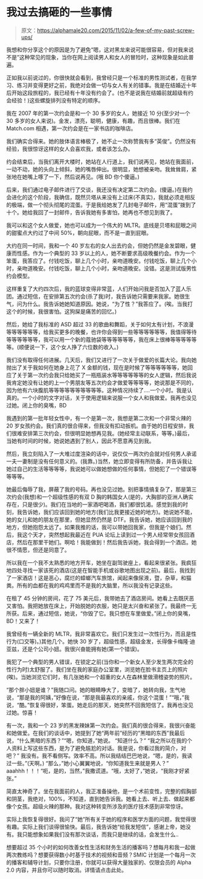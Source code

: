 # 我过去搞砸的一些事情

> 原文：<https://alphamale20.com/2015/11/02/a-few-of-my-past-screw-ups/>

我想和你分享这个的原因是为了避免“嗯，这对黑龙来说可能很容易，但对我来说不是”这种常见的现象，当你在网上阅读男人和女人的冒险时，这种现象是如此普遍。

正如我以前说过的，你很快就会看到，我曾经只是一个标准的男性测试者，在我学习、练习并变得更好之前，我绝对会做一切与女人有关的错事。我是在结婚近十年后开始这段旅程的，我已经有十年没有约会了。(也不是说我在结婚前就超级有约会经验！)这些螺旋排列没有特定的顺序。

我在 2007 年的第一次约会是和一个 30 多岁的女人，她接近 10 分(至少对一个 30 多岁的女人来说)。金发，漂亮，聪明，健康，有趣，而且很棒。我们在 Match.com 相遇，第一次约会是在一家书店的咖啡店。

我们确实合得来。她的肢体语言棒极了，她不止一次称赞我有多“英俊”。仍然没有经验，我很惊讶这样的女人会喜欢我，或者该怎么办。

约会结束后，当我们离开大楼时，她站在人行道上，我们说再见，她站在我面前，一动不动，她的头向上倾斜，她的嘴唇伸出。很明显，她想被亲吻。我耸耸肩，紧张地在她嘴上啄了一下，然后说再见。(哦 BD 你个傻逼。)

后来，我们通过电子邮件进行了交谈，我还没有决定第二次约会。(傻逼。)在我约会进化的这个阶段，我确信，既然贝塔从来没有上过床(不真实)，我就必须走相反的极端，做一个彻头彻尾的混蛋。于是我给她发了几封电子邮件，用“混蛋”拨到了十个。她给我回了一封邮件，告诉我她有多害怕，她再也不想见到我了。

我可以和这个女人做爱，她也可以成为一个伟大的 MLTR。底线是贝塔和屁眼之间的甜蜜点大约过了中间 50%，朝向屁眼，而不是一直到屁眼。

大约在同一时间，我和一个 40 岁左右的女人出去约会，但她仍然是金发碧眼，健康而性感。作为一个典型的 33 岁以上的人，她不断要求高级晚餐约会。作为一个笨蛋，我答应了。付钱吃饭，聊上几个小时，亲吻道晚安。付钱吃饭，聊上几个小时，亲吻道晚安。付钱吃饭，聊上几个小时，亲吻道晚安。没错。这是测试版男性约会模型。

这样重复了大约四次后，我的蓝球变得非常蓝，人们开始问我是否加入了蓝人乐团。通过短信，在安排第五次约会(杀了我)时，我告诉她只需要来我家。她很生气，问为什么。我告诉她她知道原因。她说，“为了性？”我答应了。(唉。当我打这个的时候，我很害怕。这狗屎是痛苦的回忆。)

然后，她给了我标准的 ASD 超过 33 的歌曲和舞蹈，关于如何太有计划，不浪漫等等等等等等，给我买更多的晚餐，也许你会得到一些等等等等等等，我值得等待等等等等等等，我可以用一个新的蔻驰袋等等等等等等，我在床上很棒等等等等等等。(顺便说一下，这个女人挣了六位数的收入。)

我们没有取得任何进展。几天后，我们又进行了一次关于做爱的长篇大论。我向她抛出了关于我如何在她身上花了 X 金额的钱，现在是时候了等等等等等等，她回应了关于第一次约会我只给她买了一瓶瓶装水等等等等等等的女人逻辑，然后我说我肯定她没有让她的上一个男朋友等五次约会才做爱等等等等，她说那是不同的，因为他有六块腹肌等等等等等等等等等等。这种情况持续了....一个小时。我是认真的。一个小时的文字对话，关于使用逻辑来说服一个女人和我做爱。我再也没见过她。闭上你的臭嘴，BD

我遇到的第一批年轻女性中，有一个是第一次，我想是第二次和一个非常火辣的 20 岁女孩约会。我们真的很合得来，但我没有扣动扳机。由于她的日程安排，我们很难安排第三次约会，但很明显她想再见我。(她经常主动联系，等等。)最后，当她有时间的时候，她说她遇到了别人，因此不愿意再见到我。

然后，我立刻陷入了一大堆过度渲染的话中，说仅仅一两次约会就对任何男人承诺一夫一妻制是没有任何意义的。(我靠。)当然，她立即变得有所防备，并告诉我让她过自己的生活等等等等，我说她可以做她想做的任何事情，但她犯了一个错误等等等等。

她最后侮辱了我，屏蔽了我的号码。再也没见过她。别把事情搞复杂了，那是第三次约会(我想)和一个超级性感的有双 D 胸的韩国女人(是的，大胸部的亚洲人确实存在，只是很少)。我们在当地的一家酒吧喝酒，我们都很饥渴。感觉到我的时刻，我告诉她，我们应该回到她的地方(我们比我更接近她的地方)。她说她不能，她的女儿和她的朋友在那里，但她显然仍然是 DTF。我告诉她，她应该回到我的地方，但她抱怨太远了。如果我推的话，我可以带她回我家，但我是个娘们。然后，我这个天才，突然想起我最近在 PUA 论坛上读到过一个男人经常带女孩回酒店，然后在那里干她们。啊哈！我能做到！然后我告诉她，我会得到一个酒店。她很不情愿，但还是同意了。

所以我在一个我不太熟悉的地方开车，她坐在副驾驶座上，看起来很紧张。我疯狂地四处寻找一家该死的酒店(这是在智能手机或谷歌地图出现之前)。最后，我找到了一家酒店！这是恶心，腐烂的蟑螂汽车旅馆，闻起来像尿液，暨，杂草，和猫粪。所有的血都在我的鸡鸡里而不是我的大脑里，所以我没有记录这些。

在租了 45 分钟的房间，花了 75 美元后，我带她去了酒店房间。她看上去既厌恶又害怕。我把她放在床上，开始脱她的衣服，她只是太兴奋和紧张了。我最终一无所获。后来，通过短信，她说，“你毁了它。我只想在车里做爱。”闭上你的臭嘴，BD！又来了！

我曾经有一辆全新的 MLTR，我非常喜欢它。我们只发生过一次性行为，而且是性行为(口交等)。)其他几个。她快 30 岁了，超级性感，超级金发，长得像卡梅隆·迪亚兹，还是个公司小妞。我很兴奋能拥有她(第一个错误)。

我犯了一个典型的男人错误，在锁定之前(当你和一个新女人至少发生两次完全的性行为时)太舒服了。我们坐在我的家庭办公室里，浏览她在脸书主页上的照片(唉)。当她浏览它们时，有几张她和一个超重的女人在森林里做滑稽姿势的照片。

“那个胖小妞是谁？”我随口问。她的眼睛睁大了，变暗了，她转向我，生气地说，“那是我的阿姨，”好像在说，“那是我最喜欢的亲戚，你这个混蛋！”“哦，”我说，“酷。”恢复得很好，笨蛋。她走后的那天，她突然不回我短信了。我再也没见过她。惊喜！

有一次，我和一个 23 岁的黑发辣妹第一次约会。我们真的很合得来，我很兴奋能和她做爱。在我们的谈话中，她提到了她“两年前”经历的“黑暗的东西”我最后说，“什么黑暗的东西？”“嗯，你知道，”她说。
“知道什么？”
“我之所以在我的个人资料上写这些东西，是为了避免尴尬的对话。我是说，你看过我的简介，对吧？”
我没有。我不看侧写。效率不高。所以我结结巴巴地说，“嗯，是的，我读过一些。”(天啊。)
“那么，”她小心翼翼地说，“你知道我生来就是男人？”
aaahhh！！！“呃，是的，当然，”我撒谎道。“哦，太好了，”她说，“我刚才好紧张。”

简直太神奇了。坐在我面前的人，我正准备操他，是一个术前变性，完整的假胸部和阴茎，我绝对，100%，不知道，直到她告诉我。她看上去、听上去、做起来都像个女孩。超级火辣的那种。我对这种转变所涉及的医疗技术感到非常惊讶。

实际上我恢复得很好。我问了“她”所有关于她的程序和医学方面的问题，我觉得很有趣。实际上我们谈得很愉快。最后，我告诉她“给我发短信”，感谢上帝，她没有。我只能想象如果我们没有那次谈话，而我只是继续的话，会发生什么..

想要超过 35 个小时的如何改善女性生活和财务生活的播客吗？想每月和我一起做两次教练吗？想要获得数小时基于技术的视频和音频？SMIC 计划是一个每月一次的播客和辅导计划，只要你注册，你就可以获得大量独家的、仅限会员的 Alpha 2.0 内容，并且你可以随时取消。详情请点击此处。